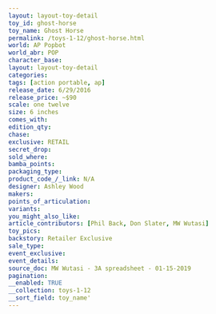 ```yaml
---
layout: layout-toy-detail 
toy_id: ghost-horse
toy_name: Ghost Horse
permalink: /toys-1-12/ghost-horse.html
world: AP Popbot
world_abr: POP
character_base: 
layout: layout-toy-detail
categories: 
tags: [action portable, ap] 
release_date: 6/29/2016
release_price: ~$90
scale: one twelve
size: 6 inches
comes_with: 
edition_qty: 
chase: 
exclusive: RETAIL
secret_drop: 
sold_where: 
bamba_points: 
packaging_type: 
product_code_/_link: N/A
designer: Ashley Wood
makers: 
points_of_articulation: 
variants: 
you_might_also_like: 
article_contributors: [Phil Back, Don Slater, MW Wutasi]
toy_pics: 
backstory: Retailer Exclusive
sale_type: 
event_exclusive: 
event_details: 
source_doc: MW Wutasi - 3A spreadsheet - 01-15-2019
pagination: 
__enabled: TRUE
__collection: toys-1-12
__sort_field: toy_name'
---
```

